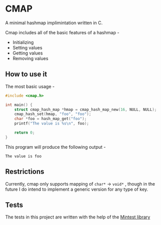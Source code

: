 # CMAP

A minimal hashmap implimintation written in C.

Cmap includes all of the basic features of a hashmap - 
* Initializing
* Setting values
* Getting values
* Removing values

## How to use it

The most basic usage -

```c
#include <cmap.h>

int main() {
    struct cmap_hash_map *hmap = cmap_hash_map_new(16, NULL, NULL);
    cmap_hash_set(hmap, "foo", "foo");
    char *foo = hash_map_get("foo");
    printf("The value is %s\n", foo);

    return 0;
}
```

This program will produce the following output - 

```
The value is foo
```

## Restrictions

Currently, cmap only supports mapping of `char*` -> `void*` , though in the future I do intend to implement a generic version for any type of key.

## Tests

The tests in this project are written with the help of the [Mintest library](https://github.com/NeevCohen/mintest)
